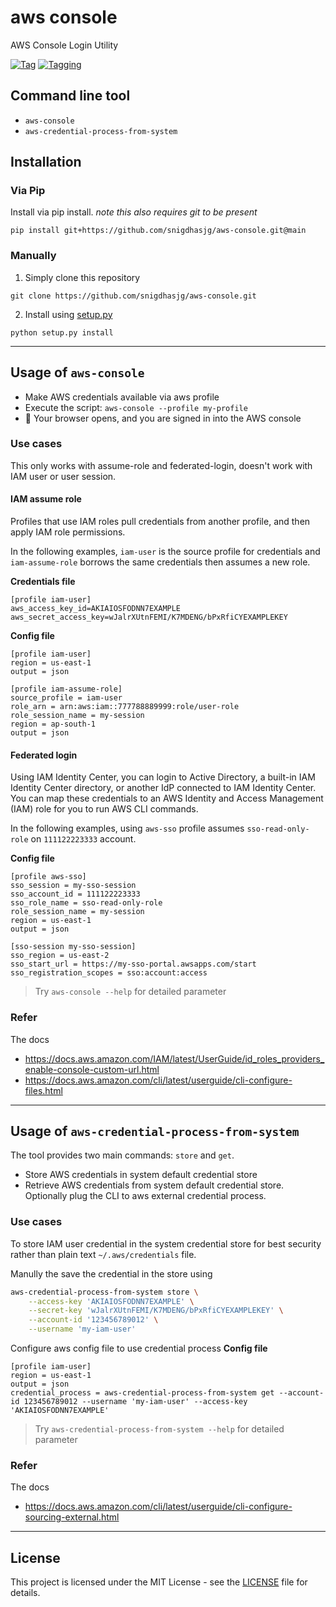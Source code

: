# aws console
AWS Console Login Utility

[![Tag][tag-badge]][tag]
[![Tagging][actions-workflow-tagging-badge]][actions-workflow-tagging]

## Command line tool
- `aws-console`
- `aws-credential-process-from-system`

## Installation
### Via Pip
Install via pip install.
_note this also requires git to be present_

```shell
pip install git+https://github.com/snigdhasjg/aws-console.git@main
```

### Manually
1. Simply clone this repository
```shell
git clone https://github.com/snigdhasjg/aws-console.git
```
2. Install using [setup.py](./setup.py)
```shell
python setup.py install
```

---
## Usage of `aws-console`
 - Make AWS credentials available via aws profile
 - Execute the script: `aws-console --profile my-profile`
 - :tada: Your browser opens, and you are signed in into the AWS console

### Use cases
This only works with assume-role and federated-login, doesn't work with IAM user or user session.

#### IAM assume role
Profiles that use IAM roles pull credentials from another profile, and then apply IAM role permissions. 

In the following examples, `iam-user` is the source profile for credentials and `iam-assume-role` borrows the same credentials then assumes a new role.

**Credentials file**
```
[profile iam-user]
aws_access_key_id=AKIAIOSFODNN7EXAMPLE
aws_secret_access_key=wJalrXUtnFEMI/K7MDENG/bPxRfiCYEXAMPLEKEY
```

**Config file**
```
[profile iam-user]
region = us-east-1
output = json

[profile iam-assume-role]
source_profile = iam-user
role_arn = arn:aws:iam::777788889999:role/user-role
role_session_name = my-session
region = ap-south-1
output = json
```

#### Federated login
Using IAM Identity Center, you can login to Active Directory, a built-in IAM Identity Center directory, or another IdP connected to IAM Identity Center. You can map these credentials to an AWS Identity and Access Management (IAM) role for you to run AWS CLI commands.

In the following examples, using `aws-sso` profile assumes `sso-read-only-role` on `111122223333` account.

**Config file**
```
[profile aws-sso]
sso_session = my-sso-session
sso_account_id = 111122223333
sso_role_name = sso-read-only-role
role_session_name = my-session
region = us-east-1
output = json

[sso-session my-sso-session]
sso_region = us-east-2
sso_start_url = https://my-sso-portal.awsapps.com/start
sso_registration_scopes = sso:account:access
```

> Try `aws-console --help` for detailed parameter

### Refer
The docs
- https://docs.aws.amazon.com/IAM/latest/UserGuide/id_roles_providers_enable-console-custom-url.html
- https://docs.aws.amazon.com/cli/latest/userguide/cli-configure-files.html

---
## Usage of `aws-credential-process-from-system`
The tool provides two main commands: `store` and `get`.
- Store AWS credentials in system default credential store
- Retrieve AWS credentials from system default credential store. Optionally plug the CLI to aws external credential process.

### Use cases
To store IAM user credential in the system credential store for best security rather than plain text `~/.aws/credentials` file.

Manully the save the credential in the store using
```bash
aws-credential-process-from-system store \
    --access-key 'AKIAIOSFODNN7EXAMPLE' \
    --secret-key 'wJalrXUtnFEMI/K7MDENG/bPxRfiCYEXAMPLEKEY' \
    --account-id '123456789012' \
    --username 'my-iam-user'
```

Configure aws config file to use credential process
**Config file**
```
[profile iam-user]
region = us-east-1
output = json
credential_process = aws-credential-process-from-system get --account-id 123456789012 --username 'my-iam-user' --access-key 'AKIAIOSFODNN7EXAMPLE'
```

> Try `aws-credential-process-from-system --help` for detailed parameter

### Refer
The docs
- https://docs.aws.amazon.com/cli/latest/userguide/cli-configure-sourcing-external.html

---
## License
This project is licensed under the MIT License - see the [LICENSE](./LICENSE) file for details.

<!-- badge links -->

[tag]: https://github.com/snigdhasjg/aws-console/tags
[tag-badge]: https://img.shields.io/github/v/tag/snigdhasjg/aws-console?style=for-the-badge&logo=github

[actions-workflow-tagging]: https://github.com/snigdhasjg/aws-console/actions/workflows/tagging.yml
[actions-workflow-tagging-badge]: https://img.shields.io/github/actions/workflow/status/snigdhasjg/aws-console/tagging.yml?branch=main&label=Tagging&style=for-the-badge&logo=githubactions
